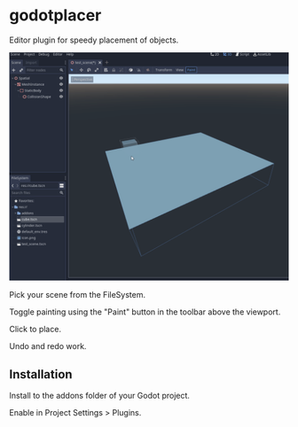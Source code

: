 # godotplacer
Editor plugin for speedy placement of objects.

![demo gif](dragdrop.gif)

Pick your scene from the FileSystem.

Toggle painting using the "Paint" button in the toolbar above the viewport.

Click to place.

Undo and redo work.

## Installation

Install to the addons folder of your Godot project.

Enable in Project Settings > Plugins.